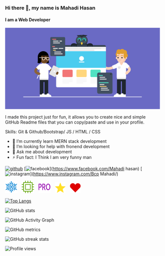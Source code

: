 ### Hi there 👋, my name is Mahadi Hasan
#### I am a Web Developer
![I am a Web Developer](https://github.com/Mahadi90/Mahadi90/blob/main/banner.png)

I made this project just for fun, it allows you to create nice and simple GitHub Readme files that you can copy/paste and use in your profile.

Skills: Git & Github/Bootstrap/ JS / HTML / CSS

- 🌱 I’m currently learn MERN stack development 
- 🤔 I’m looking for help with fronend development
- 💬 Ask me about development 
- ⚡ Fun fact: I Think I am very funny man 


[<img src='https://cdn.jsdelivr.net/npm/simple-icons@3.0.1/icons/github.svg' alt='github' height='40'>](https://github.com/Mahadi90)  [<img src='https://cdn.jsdelivr.net/npm/simple-icons@3.0.1/icons/facebook.svg' alt='facebook' height='40'>](https://www.facebook.com/Mahadi hasan)  [<img src='https://cdn.jsdelivr.net/npm/simple-icons@3.0.1/icons/instagram.svg' alt='instagram' height='40'>](https://www.instagram.com/Bcp Mahadi/)  

<a href='https://archiveprogram.github.com/'><img src='https://raw.githubusercontent.com/acervenky/animated-github-badges/master/assets/acbadge.gif' width='40' height='40'></a> <a href='https://docs.github.com/en/developers'><img src='https://raw.githubusercontent.com/acervenky/animated-github-badges/master/assets/devbadge.gif' width='40' height='40'></a> <a href='https://github.com/pricing'><img src='https://raw.githubusercontent.com/acervenky/animated-github-badges/master/assets/pro.gif' width='40' height='40'></a> <a href='https://stars.github.com/'><img src='https://raw.githubusercontent.com/acervenky/animated-github-badges/master/assets/starbadge.gif' width='35' height='35'></a> <a href='https://docs.github.com/en/github/supporting-the-open-source-community-with-github-sponsors'><img src='https://raw.githubusercontent.com/acervenky/animated-github-badges/master/assets/sponsorbadge.gif' width='35' height='35'></a> 

[![Top Langs](https://github-readme-stats.vercel.app/api/top-langs/?username=Mahadi90)](https://github.com/anuraghazra/github-readme-stats)

![GitHub stats](https://github-readme-stats.vercel.app/api?username=Mahadi90&show_icons=true)  

![GitHub Activity Graph](https://activity-graph.herokuapp.com/graph?username=Mahadi90)  

![GitHub metrics](https://metrics.lecoq.io/Mahadi90)  

![GitHub streak stats](https://github-readme-streak-stats.herokuapp.com/?user=Mahadi90)  

![Profile views](https://gpvc.arturio.dev/Mahadi90)  
